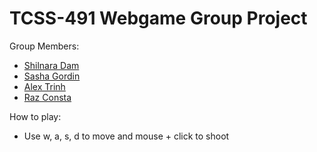 # TCSS-491 Webgame Group Project
Group Members:
  * [Shilnara Dam](https://github.com/sdam53)
  * [Sasha Gordin](https://github.com/SashaGordin)
  * [Alex Trinh](https://github.com/HTrinh43)
  * [Raz Consta](https://github.com/RazConsta)

How to play:
 * Use w, a, s, d to move and mouse + click to shoot 

